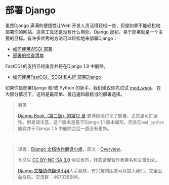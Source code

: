# 部署 Django #

虽然Django 满满的便捷性让Web 开发人员活得轻松一些，但是如果不能轻松地部署你的网站，这些工具还是没有什么用处。Django 起初，易于部署就是一个主要的目标。有许多优秀的方法可以轻松地来部署Django：

+ [如何使用WSGI 部署](http://python.usyiyi.cn/django/howto/deployment/wsgi/index.html)
+ [部署的检查清单](http://python.usyiyi.cn/django/howto/deployment/checklist.html)

FastCGI  的支持已经废弃并将在Django 1.9 中删除。

+ [如何使用FastCGI、SCGI 和AJP 部署Django](http://python.usyiyi.cn/django/howto/deployment/fastcgi.html)

如果你是部署Django 和/或 Python 的新手，我们建议你先试试 [mod_wsgi](http://python.usyiyi.cn/django/howto/deployment/wsgi/modwsgi.html)。 在大部分情况下，这将是最简单、最迅速和最稳当的部署选择。

> 另见
>
> [Django Book（第二版）的第12 章](http://www.djangobook.com/en/2.0/chapter12.html) 更详细地讨论了部署，尤其是可扩展性。但是请注意，这个版本是基于Django 1.1 版本编写，而且在`mod_python` 废弃并于Django 1.5 中删除之后一直没有更新。

&zwj;

> 译者：[Django 文档协作翻译小组](http://python.usyiyi.cn/django/index.html)，原文：[Overview](https://docs.djangoproject.com/en/1.8/howto/deployment/)。
>
> 本文以 [CC BY-NC-SA 3.0](http://creativecommons.org/licenses/by-nc-sa/3.0/cn/) 协议发布，转载请保留作者署名和文章出处。
>
> [Django 文档协作翻译小组](http://python.usyiyi.cn/django/index.html)人手紧缺，有兴趣的朋友可以加入我们，完全公益性质。交流群：467338606。

